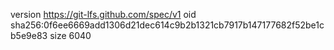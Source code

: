 version https://git-lfs.github.com/spec/v1
oid sha256:0f6ee6669add1306d21dec614c9b2b1321cb7917b147177682f52be1cb5e9e83
size 6040
